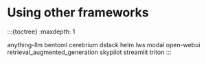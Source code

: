 # Using other frameworks

:::{toctree}
:maxdepth: 1

anything-llm
bentoml
cerebrium
dstack
helm
lws
modal
open-webui
retrieval_augmented_generation
skypilot
streamlit
triton
:::
